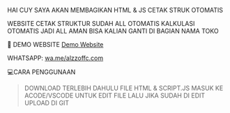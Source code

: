 HAI CUY SAYA AKAN MEMBAGIKAN HTML & JS CETAK STRUK OTOMATIS

WEBSITE CETAK STRUKTUR SUDAH ALL OTOMATIS KALKULASI OTOMATIS JADI ALL AMAN BISA KALIAN GANTI DI BAGIAN NAMA TOKO

🔗 DEMO WEBSITE [Demo Website](https://alzzhosting.github.io/AlzzoffcCetakStruk.github.io/)

WHATSAPP:
[wa.me/alzzoffc.com](https://wa.me/6288215523477)

💻CARA PENGGUNAAN
> DOWNLOAD TERLEBIH DAHULU FILE HTML & SCRIPT.JS
> MASUK KE ACODE/VSCODE UNTUK EDIT FILE
> LALU JIKA SUDAH DI EDIT UPLOAD DI GIT
